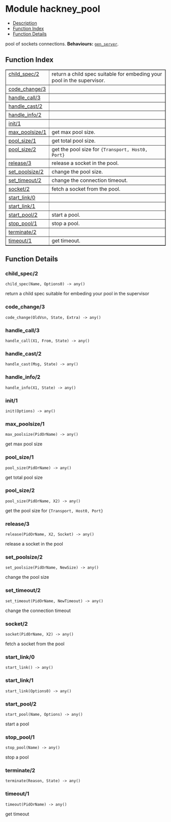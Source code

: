 

# Module hackney_pool #
* [Description](#description)
* [Function Index](#index)
* [Function Details](#functions)


pool of sockets connections.
__Behaviours:__ [`gen_server`](gen_server.md).
<a name="index"></a>

## Function Index ##


<table width="100%" border="1" cellspacing="0" cellpadding="2" summary="function index"><tr><td valign="top"><a href="#child_spec-2">child_spec/2</a></td><td>return a child spec suitable for embeding your pool in the
supervisor.</td></tr><tr><td valign="top"><a href="#code_change-3">code_change/3</a></td><td></td></tr><tr><td valign="top"><a href="#handle_call-3">handle_call/3</a></td><td></td></tr><tr><td valign="top"><a href="#handle_cast-2">handle_cast/2</a></td><td></td></tr><tr><td valign="top"><a href="#handle_info-2">handle_info/2</a></td><td></td></tr><tr><td valign="top"><a href="#init-1">init/1</a></td><td></td></tr><tr><td valign="top"><a href="#max_poolsize-1">max_poolsize/1</a></td><td>get max pool size.</td></tr><tr><td valign="top"><a href="#pool_size-1">pool_size/1</a></td><td>get total pool size.</td></tr><tr><td valign="top"><a href="#pool_size-2">pool_size/2</a></td><td>get the pool size for <code>{Transport, Host0, Port}</code></td></tr><tr><td valign="top"><a href="#release-3">release/3</a></td><td>release a socket in the pool.</td></tr><tr><td valign="top"><a href="#set_poolsize-2">set_poolsize/2</a></td><td>change the pool size.</td></tr><tr><td valign="top"><a href="#set_timeout-2">set_timeout/2</a></td><td>change the connection timeout.</td></tr><tr><td valign="top"><a href="#socket-2">socket/2</a></td><td>fetch a socket from the pool.</td></tr><tr><td valign="top"><a href="#start_link-0">start_link/0</a></td><td></td></tr><tr><td valign="top"><a href="#start_link-1">start_link/1</a></td><td></td></tr><tr><td valign="top"><a href="#start_pool-2">start_pool/2</a></td><td>start a pool.</td></tr><tr><td valign="top"><a href="#stop_pool-1">stop_pool/1</a></td><td>stop a pool.</td></tr><tr><td valign="top"><a href="#terminate-2">terminate/2</a></td><td></td></tr><tr><td valign="top"><a href="#timeout-1">timeout/1</a></td><td>get timeout.</td></tr></table>


<a name="functions"></a>

## Function Details ##

<a name="child_spec-2"></a>

### child_spec/2 ###

`child_spec(Name, Options0) -> any()`

return a child spec suitable for embeding your pool in the
supervisor
<a name="code_change-3"></a>

### code_change/3 ###

`code_change(OldVsn, State, Extra) -> any()`


<a name="handle_call-3"></a>

### handle_call/3 ###

`handle_call(X1, From, State) -> any()`


<a name="handle_cast-2"></a>

### handle_cast/2 ###

`handle_cast(Msg, State) -> any()`


<a name="handle_info-2"></a>

### handle_info/2 ###

`handle_info(X1, State) -> any()`


<a name="init-1"></a>

### init/1 ###

`init(Options) -> any()`


<a name="max_poolsize-1"></a>

### max_poolsize/1 ###

`max_poolsize(PidOrName) -> any()`

get max pool size
<a name="pool_size-1"></a>

### pool_size/1 ###

`pool_size(PidOrName) -> any()`

get total pool size
<a name="pool_size-2"></a>

### pool_size/2 ###

`pool_size(PidOrName, X2) -> any()`

get the pool size for `{Transport, Host0, Port}`
<a name="release-3"></a>

### release/3 ###

`release(PidOrName, X2, Socket) -> any()`

release a socket in the pool
<a name="set_poolsize-2"></a>

### set_poolsize/2 ###

`set_poolsize(PidOrName, NewSize) -> any()`

change the pool size
<a name="set_timeout-2"></a>

### set_timeout/2 ###

`set_timeout(PidOrName, NewTimeout) -> any()`

change the connection timeout

<a name="socket-2"></a>

### socket/2 ###

`socket(PidOrName, X2) -> any()`

fetch a socket from the pool
<a name="start_link-0"></a>

### start_link/0 ###

`start_link() -> any()`


<a name="start_link-1"></a>

### start_link/1 ###

`start_link(Options0) -> any()`


<a name="start_pool-2"></a>

### start_pool/2 ###

`start_pool(Name, Options) -> any()`

start a pool
<a name="stop_pool-1"></a>

### stop_pool/1 ###

`stop_pool(Name) -> any()`

stop a pool
<a name="terminate-2"></a>

### terminate/2 ###

`terminate(Reason, State) -> any()`


<a name="timeout-1"></a>

### timeout/1 ###

`timeout(PidOrName) -> any()`

get timeout
